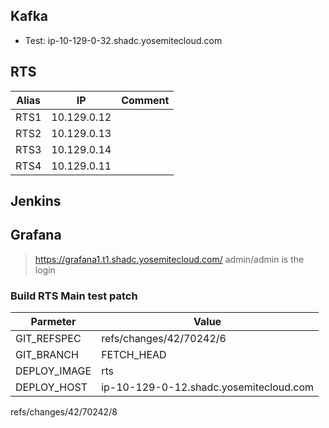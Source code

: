 ## Kafka

+ Test: ip-10-129-0-32.shadc.yosemitecloud.com

## RTS
| Alias | IP | Comment |
| --- | ---| --- |
|RTS1|10.129.0.12| |
|RTS2|10.129.0.13| |
|RTS3|10.129.0.14| |
|RTS4|10.129.0.11| |

## Jenkins

## Grafana
> https://grafana1.t1.shadc.yosemitecloud.com/
> admin/admin is the login

### Build RTS Main test patch

Parmeter | Value
-------- | -------
GIT_REFSPEC|refs/changes/42/70242/6
GIT_BRANCH|FETCH_HEAD
DEPLOY_IMAGE|rts
DEPLOY_HOST|ip-10-129-0-12.shadc.yosemitecloud.com


refs/changes/42/70242/8
